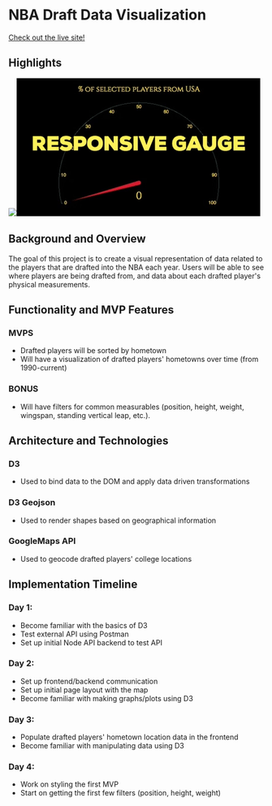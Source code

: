 # NBA Draft Data Visualization
[Check out the live site!](https://github.com/yoon-m/DraftMap)
## Highlights
![](globe-gif.gif)![](gauge-gif.gif)

## Background and Overview
The goal of this project is to create a visual representation of data related to the players that are drafted into the NBA each year. Users will be able to see where players are being drafted from, and data about each drafted player's physical measurements.

## Functionality and MVP Features
### MVPS
- Drafted players will be sorted by hometown
- Will have a visualization of drafted players' hometowns over time (from 1990-current)
### BONUS
- Will have filters for common measurables (position, height, weight, wingspan, standing vertical leap, etc.).

## Architecture and Technologies
### D3
- Used to bind data to the DOM and apply data driven transformations
### D3 Geojson
- Used to render shapes based on geographical information
### GoogleMaps API
- Used to geocode drafted players' college locations

## Implementation Timeline
### Day 1:
- Become familiar with the basics of D3 
- Test external API using Postman
- Set up initial Node API backend to test API
### Day 2:
- Set up frontend/backend communication
- Set up initial page layout with the map
- Become familiar with making graphs/plots using D3
### Day 3: 
- Populate drafted players' hometown location data in the frontend
- Become familiar with manipulating data using D3
### Day 4:
- Work on styling the first MVP
- Start on getting the first few filters (position, height, weight)
